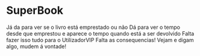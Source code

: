# SuperBook
Já da para ver se o livro está emprestado ou não
Dá para ver o tempo desde que emprestou e aparece o tempo quando está a ser devolvido
Falta fazer isso tudo para o UtilizadorVIP
Falta as consequencias!
Vejam e digam algo, mudem á vontade!
